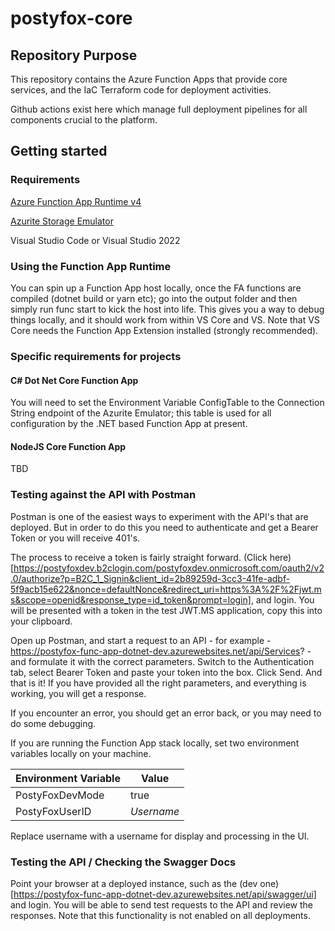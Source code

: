 # postyfox-core

## Repository Purpose

This repository contains the Azure Function Apps that provide core services, and the IaC Terraform code for deployment activities.

Github actions exist here which manage full deployment pipelines for all components crucial to the platform.

## Getting started

### Requirements

[Azure Function App Runtime v4](https://learn.microsoft.com/en-us/azure/azure-functions/functions-run-local?tabs=windows%2Cisolated-process%2Cnode-v4%2Cpython-v2%2Chttp-trigger%2Ccontainer-apps&pivots=programming-language-csharp#install-the-azure-functions-core-tools)

[Azurite Storage Emulator](https://learn.microsoft.com/en-us/azure/storage/common/storage-use-azurite)

Visual Studio Code or Visual Studio 2022

### Using the Function App Runtime

You can spin up a Function App host locally, once the FA functions are compiled (dotnet build or yarn etc); go into the output folder and then simply run func start to kick the host into life.  This gives you a way to debug things locally, and it should work from within VS Core and VS.  Note that VS Core needs the Function App Extension installed (strongly recommended).

### Specific requirements for projects

#### C# Dot Net Core Function App

You will need to set the Environment Variable ConfigTable to the Connection String endpoint of the Azurite Emulator; this table is used for all configuration by the .NET based Function App at present.

#### NodeJS Core Function App

TBD

### Testing against the API with Postman

Postman is one of the easiest ways to experiment with the API's that are deployed. But in order to do this you need to authenticate and get a Bearer Token or you will receive 401's.

The process to receive a token is fairly straight forward. (Click here)[https://postyfoxdev.b2clogin.com/postyfoxdev.onmicrosoft.com/oauth2/v2.0/authorize?p=B2C_1_Signin&client_id=2b89259d-3cc3-41fe-adbf-5f9acb15e622&nonce=defaultNonce&redirect_uri=https%3A%2F%2Fjwt.ms&scope=openid&response_type=id_token&prompt=login], and login.  You will be presented with a token in the test JWT.MS application, copy this into your clipboard.

Open up Postman, and start a request to an API - for example - https://postyfox-func-app-dotnet-dev.azurewebsites.net/api/Services? - and formulate it with the correct parameters. Switch to the Authentication tab, select Bearer Token and paste your token into the box. Click Send. And that is it! If you have provided all the right parameters, and everything is working, you will get a response.

If you encounter an error, you should get an error back, or you may need to do some debugging.

If you are running the Function App stack locally, set two environment variables locally on your machine.

|Environment Variable|Value|
|---|---|
|PostyFoxDevMode|true|
|PostyFoxUserID|*Username*|

Replace username with a username for display and processing in the UI.

### Testing the API / Checking the Swagger Docs

Point your browser at a deployed instance, such as the (dev one)[https://postyfox-func-app-dotnet-dev.azurewebsites.net/api/swagger/ui] and login. You will be able to send test requests to the API and review the responses. Note that this functionality is not enabled on all deployments.